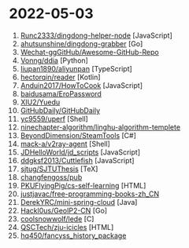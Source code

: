 # 2022-05-03

1. [Runc2333/dingdong-helper-node](https://github.com/Runc2333/dingdong-helper-node "叮咚买菜助手，使用iOS客户端原生API，支持高峰期下单、支持捡漏、支持多账号、支持webhook通知（需自行实现对端）") [JavaScript]
2. [ahutsunshine/dingdong-grabber](https://github.com/ahutsunshine/dingdong-grabber "叮咚多策略抢菜/买菜，亲测有效") [Go]
3. [Wechat-ggGitHub/Awesome-GitHub-Repo](https://github.com/Wechat-ggGitHub/Awesome-GitHub-Repo "收集整理 GitHub 上高质量、有趣的开源项目。") 
4. [Vonng/ddia](https://github.com/Vonng/ddia "《Designing Data-Intensive Application》DDIA中文翻译") [Python]
5. [liupan1890/aliyunpan](https://github.com/liupan1890/aliyunpan "阿里云盘小白羊版 阿里云盘PC版 aliyundriver") [TypeScript]
6. [hectorqin/reader](https://github.com/hectorqin/reader "阅读3服务器版，桌面端。后端 Kotlin + Spring Boot + Vert.x + Coroutine ；前端 Vue.js + Element") [Kotlin]
7. [Anduin2017/HowToCook](https://github.com/Anduin2017/HowToCook "程序员在家做饭方法指南。Programmer's guide about how to cook at home (Chinese only).") [JavaScript]
8. [baidusama/EroPassword](https://github.com/baidusama/EroPassword "一些常用的解压密码（包括但不限于本子、里番、galgame）") 
9. [XIU2/Yuedu](https://github.com/XIU2/Yuedu "📚「阅读」APP 精品书源（网络小说）") 
10. [GitHubDaily/GitHubDaily](https://github.com/GitHubDaily/GitHubDaily "坚持分享 GitHub 上高质量、有趣实用的开源技术教程、开发者工具、编程网站、技术资讯。A list cool, interesting projects of GitHub.") 
11. [yc9559/uperf](https://github.com/yc9559/uperf "Userspace performance controller for android") [Shell]
12. [ninechapter-algorithm/linghu-algorithm-templete](https://github.com/ninechapter-algorithm/linghu-algorithm-templete "") 
13. [BeyondDimension/SteamTools](https://github.com/BeyondDimension/SteamTools "🛠「Steam++」是一个开源跨平台的多功能Steam工具箱。") [C#]
14. [mack-a/v2ray-agent](https://github.com/mack-a/v2ray-agent "（VLESS+TCP+TLS/VLESS+TCP+XTLS/VLESS+gRPC+TLS/VLESS+WS+TLS/VMess+TCP+TLS/VMess+WS+TLS/Trojan+TCP+TLS/Trojan+gRPC+TLS/Trojan+TCP+XTLS）+伪装站点、八合一共存脚本，支持多内核安装") [Shell]
15. [JDHelloWorld/jd_scripts](https://github.com/JDHelloWorld/jd_scripts "") [JavaScript]
16. [ddgksf2013/Cuttlefish](https://github.com/ddgksf2013/Cuttlefish "Scripts for self-use, ⛔️ fork") [JavaScript]
17. [sjtug/SJTUThesis](https://github.com/sjtug/SJTUThesis "上海交通大学 XeLaTeX 学位论文及课程论文模板 | Shanghai Jiao Tong University XeLaTeX Thesis Template") [TeX]
18. [changfengoss/pub](https://github.com/changfengoss/pub "科学上网工具") 
19. [PKUFlyingPig/cs-self-learning](https://github.com/PKUFlyingPig/cs-self-learning "计算机自学指南") [HTML]
20. [justjavac/free-programming-books-zh_CN](https://github.com/justjavac/free-programming-books-zh_CN "📚 免费的计算机编程类中文书籍，欢迎投稿") 
21. [DerekYRC/mini-spring-cloud](https://github.com/DerekYRC/mini-spring-cloud "mini-spring-cloud是简化版的spring-cloud框架，能帮助你快速熟悉spring-cloud源码及掌握其核心原理。在保留spring cloud核心功能的的前提下尽量精简代码，核心功能包括服务注册、服务发现、负载均衡、集成Feign简化调用、流量控制、熔断降级、API网关等。") [Java]
22. [Hackl0us/GeoIP2-CN](https://github.com/Hackl0us/GeoIP2-CN "小巧精悍、准确、实用 GeoIP2 数据库") [Go]
23. [coolsnowwolf/lede](https://github.com/coolsnowwolf/lede "Lean's OpenWrt source") [C]
24. [QSCTech/zju-icicles](https://github.com/QSCTech/zju-icicles "浙江大学课程攻略共享计划") [HTML]
25. [hq450/fancyss_history_package](https://github.com/hq450/fancyss_history_package "科学上网插件的离线安装包储存在这里") 
